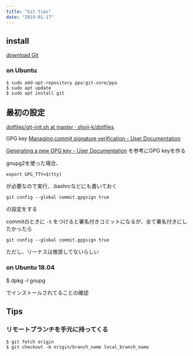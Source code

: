 ```yaml
---
title: "Git tips"
date: "2019-01-17"
---
```


## install

[download Git](https://git-scm.com/download/linux)

### on Ubuntu

```
$ sudo add-apt-repository ppa:git-core/ppa
$ sudo apt update
$ sudo apt install git
```

## 最初の設定

[dotfiles/git\-init\.sh at master · shoji\-k/dotfiles](https://github.com/shoji-k/dotfiles/blob/master/git-init.sh)

GPG key
[Managing commit signature verification \- User Documentation](https://help.github.com/articles/managing-commit-signature-verification/)

[Generating a new GPG key \- User Documentation](https://help.github.com/articles/generating-a-new-gpg-key/)
を参考にGPG keyを作る

gnupg2を使った場合、

```
export GPG_TTY=$(tty)
```

が必要なので実行、.bashrcなどにも書いておく  

```
git config --global commit.gpgsign true
```

の設定をする

commitのときに ```-S``` をつけると署名付きコミットになるが、全て署名付きにしたかったら  

```
git config --global commit.gpgsign true
```

ただし、リーナスは推奨してないらしい  

### on Ubuntu 18.04

$ dpkg -l gnupg

でインストールされてることの確認

## Tips

### リモートブランチを手元に持ってくる  

```
$ git fetch origin
$ git checkout -b origin/branch_name local_branch_name
```
